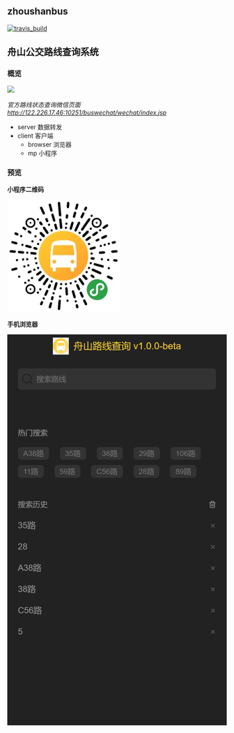 ## zhoushanbus
[![travis_build](https://travis-ci.org/Lanseria/zhoushan-bus-routes.svg?branch=master "travis_build")](https://travis-ci.org/Lanseria/zhoushan-bus-routes)
## 舟山公交路线查询系统

### 概览

![](./doc/logo.jpg)

*官方路线状态查询微信页面 http://122.226.17.46:10251/buswechat/wechat/index.jsp*

- server 数据转发
- client 客户端
  - browser 浏览器
  - mp 小程序

### 预览

**小程序二维码**

![](./doc/mp.jpg)

**手机浏览器**

![](./doc/browser.png)